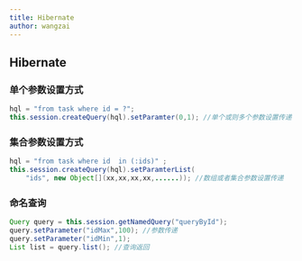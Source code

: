 ```yaml
---
title: Hibernate
author: wangzai
---
```


## Hibernate

### 单个参数设置方式

```java
hql = "from task where id = ?";
this.session.createQuery(hql).setParamter(0,1); //单个或则多个参数设置传递
```

<!--more-->

### 集合参数设置方式

```java
hql = "from task where id  in (:ids)" ;
this.session.createQuery(hql).setParamterList(
    "ids", new Object[](xx,xx,xx,xx,......)); //数组或者集合参数设置传递
```

### 命名查询

```java
Query query = this.session.getNamedQuery("queryById");
query.setParameter("idMax",100); //参数传递
query.setParameter("idMin",1);
List list = query.list(); //查询返回
```
